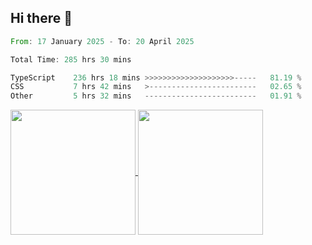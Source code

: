 ## Hi there 👋
<!--START_SECTION:waka-->

```rust
From: 17 January 2025 - To: 20 April 2025

Total Time: 285 hrs 30 mins

TypeScript    236 hrs 18 mins >>>>>>>>>>>>>>>>>>>>-----   81.19 %
CSS           7 hrs 42 mins   >------------------------   02.65 %
Other         5 hrs 32 mins   -------------------------   01.91 %
```

<!--END_SECTION:waka-->

<a href="https://github.com/anuraghazra/github-readme-stats">
  <img height=200 align="center" src="https://github-readme-stats.vercel.app/api/top-langs/?username=paulgeorge35&layout=donut&langs_count=5&theme=transparent" />
</a>
<a href="https://github.com/anuraghazra/convoychat">
  <img height=200 align="center" src="https://github-readme-stats.vercel.app/api?username=paulgeorge35&show_icons=true&show=prs_merged&theme=transparent&rank_icon=github" />
</a>
